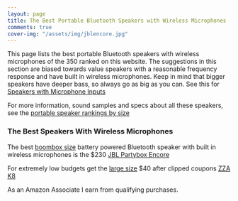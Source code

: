 ```yaml
---
layout: page
title: The Best Portable Bluetooth Speakers with Wireless Microphones
comments: true
cover-img: "/assets/img/jblencore.jpg"
---
```


This page lists the best portable Bluetooth speakers with wireless microphones of the 350 ranked on this website. The suggestions in this section are biased towards value speakers with a reasonable frequency response and have built in wireless microphones. Keep in mind that bigger speakers have deeper bass, so always go as big as you can. See this for [Speakers with Microphone Inputs](/top-recommended-microphone/)

For more information, sound samples and specs about all these speakers, see the [portable speaker rankings by size](/#all-portable-bluetooth-speakers-ranked)

### The Best Speakers With Wireless Microphones

The best [boombox size](/boombox-size/) battery powered Bluetooth speaker with built in wireless microphones is the $230 [JBL Partybox Encore](https://www.walmart.com/ip/JBL-PartyBox-Encore-Karaoke-Party-Speaker/2332235467)

For extremely low budgets get the [large size](/large-size/) $40 after clipped coupons [ZZA K8](https://www.amazon.com/dp/B0D5HD84X8?&linkCode=ll1&tag=rankingspea01-20&linkId=6465c1a5646f1f56d0d3eafff3213753&language=en_US&ref_=as_li_ss_tl)

As an Amazon Associate I earn from qualifying purchases.
